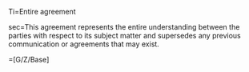 Ti=Entire agreement

sec=This agreement represents the <span class="highlight">entire understanding</span> between the parties with respect to its subject matter and supersedes any previous communication or agreements that may exist.

=[G/Z/Base]
